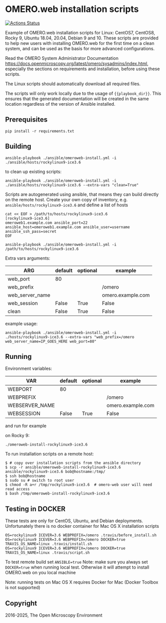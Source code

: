 OMERO.web installation scripts
==============================

[![Actions Status](https://github.com/ome/omeroweb-install/workflows/Build/badge.svg)](https://github.com/ome/omeroweb-install/actions)

Example of OMERO.web installation scripts for Linux: CentOS7, CentOS8, Rocky 9, Ubuntu 18.04, 20.04, Debian 9 and 10.
These scripts are provided to help new users with installing OMERO.web for the
first time on a clean system, and can be used as the basis for more advanced
configurations.

Read the OMERO System Administrator Documentation https://docs.openmicroscopy.org/latest/omero/sysadmins/index.html,
especially the sections on requirements and installation, before using these scripts.

The Linux scripts should automatically download all required files.

The scripts will only work locally due to the usage of ``{{playbook_dir}}``.
This ensures that the generated documentation will be created in the same location
regardless of the version of Ansible installed.

Prerequisites
-------------

    pip install -r requirements.txt


Building
--------

    ansible-playbook ./ansible/omeroweb-install.yml -i ./ansible/hosts/rockylinux9-ice3.6

to clean up existing scripts:

    ansible-playbook ./ansible/omeroweb-install.yml -i ./ansible/hosts/rockylinux9-ice3.6 --extra-vars "clean=True"

Scripts are autogenerated using ansible, that means they can build directly on the remote host.
Create your own copy of inventory, e.g. `ansible/hosts/rockylinux9-ice3.6`  and define a list of hosts

    cat << EOF > /path/to/hosts/rockylinux9-ice3.6
    [rockylinux9-ice3.6]
    omeroweb1.example.com ansible_port=22 ansible_host=omeroweb1.example.com ansible_user=username ansible_ssh_pass=secret
    EOF

    ansible-playbook ./ansible/omeroweb-install.yml -i /path/to/hosts/rockylinux9-ice3.6


Extra vars arguments:

| ARG                | default | optional                | example                  |
|--------------------|---------|-------------------------|--------------------------|
| web_port           | 80      |                         |                          |
| web_prefix         |         |                         | /omero                   |
| web_server_name    |         |                         | omero.example.com        |
| web_session        | False   | True|False              |                          |
| clean              | False   | True|False              |                          |

example usage:

    ansible-playbook ./ansible/omeroweb-install.yml -i ./hosts/rockylinux9-ice3.6 --extra-vars "web_prefix=/omero web_server_name=IP_GOES_HERE web_port=80"

Running
-------

Environment variables:

| VAR            | default | optional                | example                  |
|----------------|---------|-------------------------|--------------------------|
| WEBPORT        | 80      |                         |                          |
| WEBPREFIX      |         |                         | /omero                   |
| WEBSERVER_NAME |         |                         | omero.example.com        |
| WEBSESSION     | False   | True|False              |                          |


and run for example

on Rocky 9:

    ./omeroweb-install-rockylinux9-ice3.6

To run installation scripts on a remote host:

    $ # copy over installation scripts from the ansible directory
    $ scp -r ansible/omeroweb-install-rockylinux9-ice3.6 ansible/rockylinux9-ice3.6 bob@hostname:/tmp/ 
    $ ssh bob@hostname
    $ sudo su # switch to root user
    $ chmod -R a+r /tmp/rockylinux9-ice3.6  # omero-web user will need read access
    $ bash /tmp/omeroweb-install-rockylinux9-ice3.6


Testing in DOCKER
-----------------

These tests are only for CentOS, Ubuntu, and Debian deployments. Unfortunately there is no docker container for Mac OS X installation scripts

    OS=rockylinux9 ICEVER=3.6 WEBPREFIX=/omero .travis/before_install.sh
    OS=rockylinux9 ICEVER=3.6 WEBPREFIX=/omero DOCKER=true TRAVIS_OS_NAME=linux .travis/install.sh
    OS=rockylinux9 ICEVER=3.6 WEBPREFIX=/omero DOCKER=true TRAVIS_OS_NAME=linux .travis/script.sh 
 
To test remote build set `ANSIBLE=true`
Note: make sure you always set `DOCKER=true` when running local test. Otherwise it will attempt to install OMERO.web on you local machine

Note: running tests on Mac OS X requires Docker for Mac (Docker Toolbox is not supported)

Copyright
---------

2016-2025, The Open Microscopy Environment
